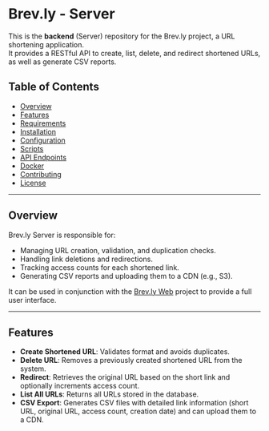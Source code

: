 # Brev.ly - Server

This is the **backend** (Server) repository for the Brev.ly project, a URL shortening application.  
It provides a RESTful API to create, list, delete, and redirect shortened URLs, as well as generate CSV reports.

## Table of Contents

- [Overview](#overview)
- [Features](#features)
- [Requirements](#requirements)
- [Installation](#installation)
- [Configuration](#configuration)
- [Scripts](#scripts)
- [API Endpoints](#api-endpoints)
- [Docker](#docker)
- [Contributing](#contributing)
- [License](#license)

---

## Overview

Brev.ly Server is responsible for:

- Managing URL creation, validation, and duplication checks.
- Handling link deletions and redirections.
- Tracking access counts for each shortened link.
- Generating CSV reports and uploading them to a CDN (e.g., S3).

It can be used in conjunction with the [Brev.ly Web](../web/README.md) project to provide a full user interface.

---

## Features

- **Create Shortened URL**: Validates format and avoids duplicates.
- **Delete URL**: Removes a previously created shortened URL from the system.
- **Redirect**: Retrieves the original URL based on the short link and optionally increments access count.
- **List All URLs**: Returns all URLs stored in the database.
- **CSV Export**: Generates CSV files with detailed link information (short URL, original URL, access count, creation date) and can upload them to a CDN.
